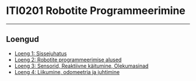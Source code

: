# ITI0201 Robotite Programmeerimine

---

## Loengud
- [Loeng 1: Sissejuhatus](https://github.com/iti0201/iti0201/tree/lecture-01)
- [Loeng 2: Robotite programmeerimise alused](https://github.com/iti0201/iti0201/tree/lecture-02)
- [Loeng 3: Sensorid, Reaktiivne käitumine, Olekumasinad](https://github.com/iti0201/iti0201/tree/lecture-03)
- [Loeng 4: Liikumine, odomeetria ja juhtimine](https://github.com/iti0201/iti0201/tree/lecture-04)
